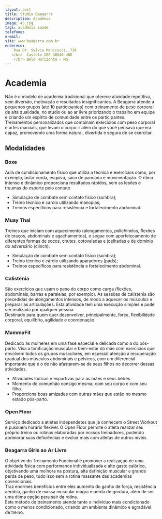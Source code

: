 ```yaml
---
layout: post
title: Stúdio Beagarra
description: Academia
image: 45.jpg
tags: academia saúde 
telefone:  
e-mail: 
site: www.beagarra.com.br
endereco: 
    Rua Dr. Sylvio Menicucci, 738
   </br>  Castelo CEP 30840-480
    </br> Belo Horizonte - MG
---
```


# Academia 

Não é o modelo de academia tradicional que oferece atividade repetitiva, sem diversão, motivação e resultados
insignificantes. A Beagarra atende a pequenos grupos (até 10 participantes) com treinamento de peso corporal de alta qualidade,
no stúdio ou ao ar livre priorizando o trabalho em equipe e criando um espírito de comunidade entre os participantes.  
Treinamentos personalizados que combinam exercícios com peso corporal e artes marciais, que levam o corpo ir além do que você pensava
que era capaz, promovendo uma forma natural, divertida e segura de se exercitar.

## Modalidades

### Boxe

Aula de condicionamento físico que utiliza a técnica e exercícios como, por exemplo, pular corda, esquiva, 
saco de pancada e movimentação. 
O ritmo intenso e dinâmico proporciona resultados rápidos, sem as lesões e traumas do esporte pelo contato.

* Simulação de combate sem contato físico (sombra);
*  Treino técnico e cardio utilizando manoplas;
* Treinos específicos para resistência e fortalecimento abdominal.

### Muay Thai

Treinos que iniciam com aquecimento (alongamentos, polichinelos, flexões de braços, abdominais e agachamentos),
e segue com aperfeiçoamento de diferentes formas de socos, chutes, cotoveladas e 
joelhadas e de domínio do adversário (clinch).

* Simulação de combate sem contato físico (sombra);
* Treino técnico e cárdio utilizando aparadores (pads);
* Treinos específicos para resistência e fortalecimento abdominal.

### Calistenia

São exercícios que usam o peso do corpo como carga (flexões, abdominais, barras e paralelas, por exemplo).
As sessões de calistenia são precedidas de alongamentos intensos, de modo a aquecer os músculos e preparar as articulações.
Esta atividade tem uma execução simples e pode ser realizada por qualquer pessoa.  
Destinado para quem quer desenvolver, principalmente, força, flexibilidade corporal, equilíbrio, agilidade e coordenação.

### MammaFit

Dedicado às mulheres em uma fase especial e delicada como a do pós-parto. 
Visa a tonificação muscular e bem-estar da mãe com exercícios  que envolvem todos os grupos  musculares, 
em especial atenção à  recuperação gradual dos músculos abdominais e pélvicos, 
com um diferencial importante que é o de não afastarem-se de seus filhos no decorrer dessas atividades.

* Atividades lúdicas e esportivas para as mães e seus bebês.
* Momento de comunhão consigo mesma, com seu corpo e com seu filho.
* Proporciona boas amizades com outras mães que estão no mesmo estado pós-parto.

### Open Floor

Serviço dedicado a atletas independetes que já conhecem o Street Workout e pussuem horário flexivel. O Open Floor permite o 
atleta realizar seu próprio treino ou rotinas elaboradas por nossos treinadores, 
podendo aprimorar suas deficiências e evoluir mais com atletas de outros níveis.

### Beagarra Girls ao Ar Livre

O objetivo do Treinamento Funcional é promover a realizaçao de uma atividade física com performance 
individualizada e alto gasto calórico, objetivando uma melhora na postura, alta 
definição muscular e grande perda de peso, tudo isso sem a rotina massante das academias covencionais.  
Traz enormes benefícios entre eles aumento do ganho de força, resistência aeróbia, ganho de massa muscular magra e 
perda de gordura, além de ser uma ótima opção para sair da rotina.  
Este método de treinamento atende tanto o indivíduo mais condicionado como o menos condicionado, 
criando um ambiente dinâmico e agradável de treino.

